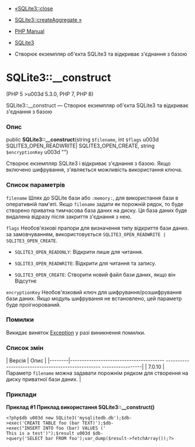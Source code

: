 - [«SQLite3::close](sqlite3.close.md)
- [SQLite3::createAggregate »](sqlite3.createaggregate.md)

- [PHP Manual](index.md)
- [SQLite3](class.sqlite3.md)
- Створює екземпляр об'єкта SQLite3 та відкриває з'єднання з базою

# SQLite3::\_\_construct

(PHP 5 \>u003d 5.3.0, PHP 7, PHP 8)

SQLite3::\_\_construct — Створює екземпляр об'єкта SQLite3 та відкриває
з'єднання з базою

### Опис

public **SQLite3::\_\_construct**(string `$filename`, int `$flags` u003d
SQLITE3_OPEN_READWRITE\| SQLITE3_OPEN_CREATE, string `$encryptionKey` u003d
"")

Створює екземпляр SQLite3 і відкриває з'єднання з базою. Якщо
включено шифрування, з'являється можливість використання ключа.

### Список параметрів

`filename`
Шлях до SQLite бази або `:memory:`, для використання бази в оперативній
пам'яті. Якщо `filename` задати як порожній рядок, то буде створено
приватна тимчасова база даних на диску. Ця база даних буде видалена
відразу після закриття з'єднання з нею.

`flags`
Необов'язкові прапори для визначення типу відкриття бази даних. за
замовчуванням, використовується `SQLITE3_OPEN_READWRITE | SQLITE3_OPEN_CREATE`.

- `SQLITE3_OPEN_READONLY`: Відкрити лише для читання.

- `SQLITE3_OPEN_READWRITE`: Відкрити для читання та запису.

- `SQLITE3_OPEN_CREATE`: Створити новий файл бази даних, якщо він
Відсутнє

`encryptionKey`
Необов'язковий ключ для шифрування/розшифрування бази даних. Якщо модуль
шифрування не встановлено, цей параметр буде проігнорований.

### Помилки

Викидає виняток [Exception](class.exception.md) у разі
виникнення помилки.

### Список змін

| Версія | Опис |
|--------|---------------------------------------- -------------------------------------------------- -----------------|
| 7.0.10 | Параметр `filename` можна задавати порожнім рядком для створення на диску приватної бази даних. |

### Приклади

**Приклад #1 Приклад використання **SQLite3::\_\_construct()****

` <?php$db u003d new SQLite3('mysqlitedb.db');$db->exec('CREATE TABLE foo (bar TEXT)');$db->exec("INSERT INTO foo (bar) VALUES (' This is a test')");$result u003d $db->query('SELECT bar FROM foo');var_dump($result->fetchArray());?> `
